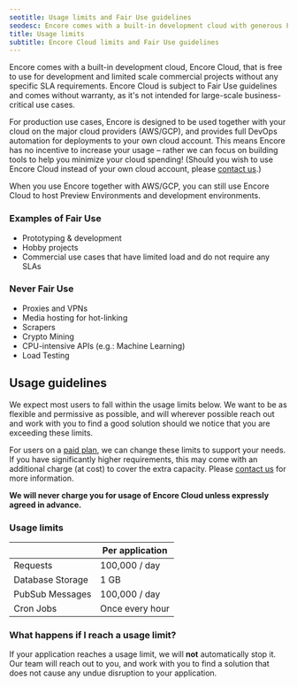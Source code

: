 ```yaml
---
seotitle: Usage limits and Fair Use guidelines
seodesc: Encore comes with a built-in development cloud with generous Fair Use limits. This makes it easy to get started building your next backend application without requiring a cloud account.
title: Usage limits
subtitle: Encore Cloud limits and Fair Use guidelines
---
```


Encore comes with a built-in development cloud, Encore Cloud, that is free to use for development and limited scale commercial projects without any specific SLA requirements.
Encore Cloud is subject to Fair Use guidelines and comes without warranty, as it's not intended for large-scale business-critical use cases.

For production use cases, Encore is designed to be used together with your cloud on the major cloud providers (AWS/GCP), and provides full DevOps automation for deployments to your own cloud account. This means Encore has no incentive to increase your usage – rather we can focus on building tools to help you minimize your cloud spending! (Should you wish to use Encore Cloud instead of your own cloud account, please [contact us](/book).)

When you use Encore together with AWS/GCP, you can still use Encore Cloud to host Preview Environments and development environments.

### Examples of Fair Use

- Prototyping & development
- Hobby projects
- Commercial use cases that have limited load and do not require any SLAs

### Never Fair Use

- Proxies and VPNs
- Media hosting for hot-linking
- Scrapers
- Crypto Mining
- CPU-intensive APIs (e.g.: Machine Learning)
- Load Testing

## Usage guidelines

We expect most users to fall within the usage limits below.
We want to be as flexible and permissive as possible, and will wherever possible reach out and work with you
to find a good solution should we notice that you are exceeding these limits.

For users on a [paid plan](/pricing), we can change these limits to support your needs. If you have significantly higher requirements,
this may come with an additional charge (at cost) to cover the extra capacity. Please [contact us](/book) for more information.

**We will never charge you for usage of Encore Cloud unless expressly agreed in advance.**

### Usage limits

|                  | Per application |
| ---------------- | --------------- |
| Requests         | 100,000 / day   |
| Database Storage | 1 GB            |
| PubSub Messages  | 100,000 / day   |
| Cron Jobs        | Once every hour |

### What happens if I reach a usage limit?

If your application reaches a usage limit, we will **not** automatically stop it. Our team will reach out to you, and work with you to find a solution that does not cause any undue disruption to your application.